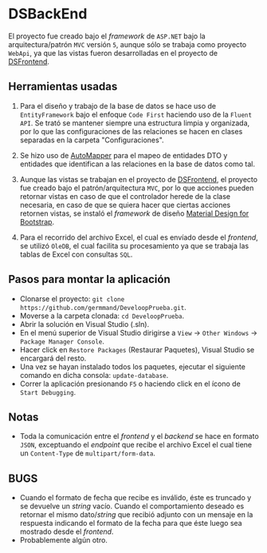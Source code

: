 # DSBackEnd

El proyecto fue creado bajo el _framework_ de `ASP.NET`  bajo la arquitectura/patrón `MVC` versión `5`, aunque sólo se trabaja como proyecto `WebApi`, ya que las vistas fueron desarrolladas en el proyecto de [DSFrontend](https://github.com/germmand/DeveloopPruebaFrontEnd).

## Herramientas usadas

1. Para el diseño y trabajo de la base de datos se hace uso de `EntityFramework` bajo el enfoque `Code First` haciendo uso de la `Fluent API`.
Se trató se mantener siempre una estructura limpia y organizada, por lo que las configuraciones de las relaciones se hacen en clases separadas en la carpeta "Configuraciones".

2. Se hizo uso de [AutoMapper](https://automapper.org/) para el mapeo de entidades DTO y entidades que identifican a las relaciones en la base de datos como tal.

3. Aunque las vistas se trabajan en el proyecto de [DSFrontend](https://github.com/germmand/DeveloopPruebaFrontEnd), el proyecto fue creado bajo el patrón/arquitectura `MVC`, por lo que acciones pueden retornar vistas en caso de que el controlador herede de la clase necesaria, en caso de que se quiera hacer que ciertas acciones retornen vistas, se instaló el _framework_ de diseño [Material Design for Bootstrap](https://mdbootstrap.com/). 

4. Para el recorrido del archivo Excel, el cual es envíado desde el _frontend_, se utilizó `OleDB`, el cual facilita su procesamiento ya que se trabaja las tablas de Excel con consultas `SQL`.

## Pasos para montar la aplicación

* Clonarse el proyecto: `git clone https://github.com/germmand/DeveloopPrueba.git`.
* Moverse a la carpeta clonada: `cd DeveloopPrueba`.
* Abrir la solución en Visual Studio (.sln).
* En el menú superior de Visual Studio dirigirse a `View` -> `Other Windows` -> `Package Manager Console`. 
* Hacer click en `Restore Packages` (Restaurar Paquetes), Visual Studio se encargará del resto.
* Una vez se hayan instalado todos los paquetes, ejecutar el siguiente comando en dicha consola: `update-database`.
* Correr la aplicación presionando `F5` o haciendo click en el ícono de `Start Debugging`.

## Notas
* Toda la comunicación entre el _frontend_ y el _backend_ se hace en formato `JSON`, exceptuando el _endpoint_ que recibe el archivo Excel el cual tiene un `Content-Type` de `multipart/form-data`.

## BUGS
* Cuando el formato de fecha que recibe es inválido, éste es truncado y se devuelve un _string_ vacío. Cuando el comportamiento deseado es retornar el mismo dato/_string_ que recibió adjunto con un mensaje en la respuesta indicando el formato de la fecha para que éste luego sea mostrado desde el _frontend_.
* Probablemente algún otro. 